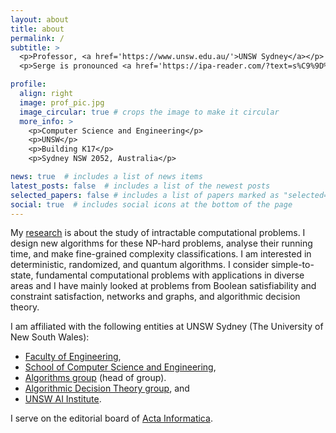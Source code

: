 ```yaml
---
layout: about
title: about
permalink: /
subtitle: >
  <p>Professor, <a href='https://www.unsw.edu.au/'>UNSW Sydney</a></p>
  <p>Serge is pronounced <a href='https://ipa-reader.com/?text=s%C9%9D%CB%90d%CA%92&voice=Nicole'>/sɝːdʒ/</a> (typical English pronounciation) or <a href='https://ipa-reader.com/?text=s%C9%9B%CA%81%CA%92&voice=Lea'>/sɛʁʒ/</a> (typical French pronounciation).</p>

profile:
  align: right
  image: prof_pic.jpg
  image_circular: true # crops the image to make it circular
  more_info: >
    <p>Computer Science and Engineering</p>
    <p>UNSW</p>
    <p>Building K17</p>
    <p>Sydney NSW 2052, Australia</p>

news: true  # includes a list of news items
latest_posts: false  # includes a list of the newest posts
selected_papers: false # includes a list of papers marked as "selected={true}"
social: true  # includes social icons at the bottom of the page
---
```


My [research](/research/) is about the study of intractable computational problems. I design new algorithms for these NP-hard problems, analyse their running time, and make fine-grained complexity classifications. I am interested in deterministic, randomized, and quantum algorithms. I consider simple-to-state, fundamental computational problems with applications in diverse areas and I have mainly looked at problems from Boolean satisfiability and constraint satisfaction, networks and graphs, and algorithmic decision theory. 

I am affiliated with the following entities at UNSW Sydney (The University of New South Wales):
* [Faculty of Engineering](https://www.unsw.edu.au/engineering),
* [School of Computer Science and Engineering](https://www.unsw.edu.au/engineering/our-schools/computer-science-and-engineering),
* [Algorithms group](https://algo-unsw.github.io) (head of group).
* [Algorithmic Decision Theory group](https://cgi.cse.unsw.edu.au/~adt/), and
* [UNSW AI Institute](https://www.unsw.edu.au/unsw-ai).

I serve on the editorial board of [Acta Informatica](https://www.springer.com/journal/236).
